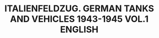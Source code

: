 ---
layout: product
title: "ITALIENFELDZUG. GERMAN TANKS AND VEHICLES 1943-1945 VOL.1 ENGLISH"
price: "5000" 
desc: "Knjiga"
img_path: "/assets/img/A.MIG-6261.webp"
brand: "AMMO"
available: false
special_offer: false
new: false
soon: false
cat: "090000"
subcat: "090100"
subsubcat: "090101"
sifra: "A.MIG-6261"
popular: false
spec: false
---